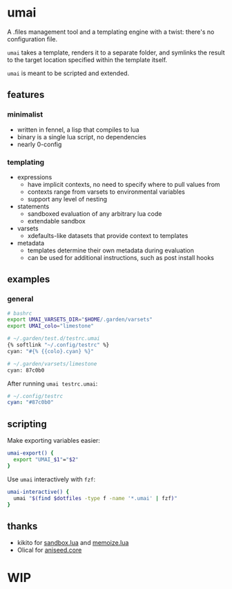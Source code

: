 # umai
A .files management tool and a templating engine with a twist: there's no configuration file.

`umai` takes a template, renders it to a separate folder, and symlinks the result to the target location specified within the template itself.

`umai` is meant to be scripted and extended.

## features

### minimalist
- written in fennel, a lisp that compiles to lua
- binary is a single lua script, no dependencies
- nearly 0-config

### templating
- expressions
  - have implicit contexts, no need to specify where to pull values from
  - contexts range from varsets to environmental variables
  - support any level of nesting
- statements
  - sandboxed evaluation of any arbitrary lua code
  - extendable sandbox
- varsets
  - xdefaults-like datasets that provide context to templates
- metadata
  - templates determine their own metadata during evaluation
  - can be used for additional instructions, such as post install hooks

## examples
### general
```bash
# bashrc
export UMAI_VARSETS_DIR="$HOME/.garden/varsets"
export UMAI_colo="limestone"
```
```bash
# ~/.garden/test.d/testrc.umai
{% softlink "~/.config/testrc" %}
cyan: "#{% {{colo}.cyan} %}"
```
```bash
# ~/.garden/varsets/limestone
cyan: 87c0b0
```
After running `umai testrc.umai`:
```yaml
# ~/.config/testrc
cyan: "#87c0b0"
```

## scripting
Make exporting variables easier:
```bash
umai-export() {
  export "UMAI_$1"="$2"
}
```

Use `umai` interactively with `fzf`:
```bash
umai-interactive() { 
  umai "$(find $dotfiles -type f -name '*.umai' | fzf)"
}
```

## thanks
- kikito for [sandbox.lua](https://github.com/kikito/sandbox.lua) and [memoize.lua](https://github.com/kikito/memoize.lua)
- Olical for [aniseed.core](https://github.com/Olical/aniseed)

# WIP
